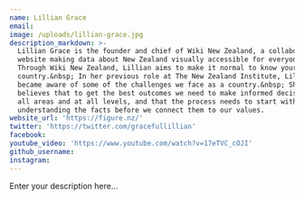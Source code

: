 ```yaml
---
name: Lillian Grace
email:
image: /uploads/lillian-grace.jpg
description_markdown: >-
  Lillian Grace is the founder and chief of Wiki New Zealand, a collaborative
  website making data about New Zealand visually accessible for everyone.&nbsp;
  Through Wiki New Zealand, Lillian aims to make it normal to know your
  country.&nbsp; In her previous role at The New Zealand Institute, Lillian
  became aware of some of the challenges we face as a country.&nbsp; She
  believes that to get the best outcomes we need to make informed decisions in
  all areas and at all levels, and that the process needs to start with
  understanding the facts before we connect them to our values.
website_url: 'https://figure.nz/'
twitter: 'https://twitter.com/gracefullillian'
facebook:
youtube_video: 'https://www.youtube.com/watch?v=17eTVC_cOJI'
github_username:
instagram:
---
```


Enter your description here...
